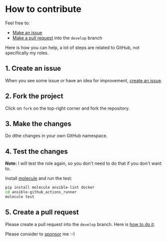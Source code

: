 # How to contribute

Feel free to:

- [Make an issue](https://help.github.com/articles/creating-an-issue/)
- [Make a pull request](https://services.github.com/on-demand/github-cli/open-pull-request-github) into the `develop` branch

Here is how you can help, a lot of steps are related to GitHub, not specifically my roles.

## 1. Create an issue

When you see some issue or have an idea for improvement, [create an issue](https://github.com/monolithprojects/ansible-github_actions_runner/issues).

## 2. Fork the project

Click on `fork` on the top-right corner and fork the repository.

## 3. Make the changes

Do dthe changes in your own GitHub namespace.

## 4. Test the changes

**Note:** I will test the role again, so you don't need to do that if you don't want to.

Install [molecule](https://molecule.readthedocs.io/en/stable/) and run the test:

```bash
pip install molecule ansible-lint docker
cd ansible-github_actions_runner
molecule test
```

## 5. Create a pull request

Please create a pull request into the `develop` branch. Here is [how to do it](https://help.github.com/en/github/collaborating-with-issues-and-pull-requests/creating-a-pull-request-from-a-fork).


Please consider to [sponsor](https://github.com/sponsors/monolithprojects) me :-)